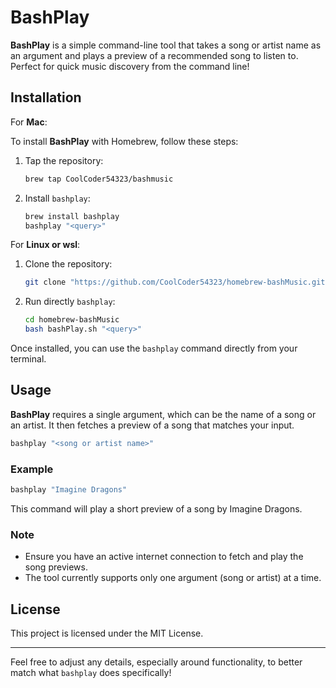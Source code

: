 # BashPlay

**BashPlay** is a simple command-line tool that takes a song or artist name as an argument and plays a preview of a recommended song to listen to. Perfect for quick music discovery from the command line!

## Installation

For **Mac**:

To install **BashPlay** with Homebrew, follow these steps:

1. Tap the repository:
   ```bash
   brew tap CoolCoder54323/bashmusic
   ```

2. Install `bashplay`:
   ```bash
   brew install bashplay
   bashplay "<query>"
   ```
For **Linux or wsl**:

1. Clone the repository:
   ```bash
   git clone "https://github.com/CoolCoder54323/homebrew-bashMusic.git"
   ```

2. Run directly `bashplay`:
   ```bash
   cd homebrew-bashMusic
   bash bashPlay.sh "<query>"
   ```

Once installed, you can use the `bashplay` command directly from your terminal.

## Usage

**BashPlay** requires a single argument, which can be the name of a song or an artist. It then fetches a preview of a song that matches your input.

```bash
bashplay "<song or artist name>"
```

### Example

```bash
bashplay "Imagine Dragons"
```

This command will play a short preview of a song by Imagine Dragons.

### Note
- Ensure you have an active internet connection to fetch and play the song previews.
- The tool currently supports only one argument (song or artist) at a time.

## License

This project is licensed under the MIT License.

---

Feel free to adjust any details, especially around functionality, to better match what `bashplay` does specifically!
